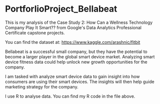 # PortforlioProject_Bellabeat
This is my analysis of the Case Study 2: How Can a Wellness Technology Company Play It Smart?? from Google's Data Analytics Professional Certificate capstone projects.

You can find the dataset at: https://www.kaggle.com/arashnic/fitbit

Bellabeat is a successful small company, but they have the potential to become a larger player in the global smart device market. Analyzing smart
device fitness data could help unlock new growth opportunities for the company.

I am tasked with analyze smart device data to gain insight into how consumers are using their smart devices. The insights will then help guide marketing strategy for the company.

I use R to analyse data. You can find my R code in the file above.

